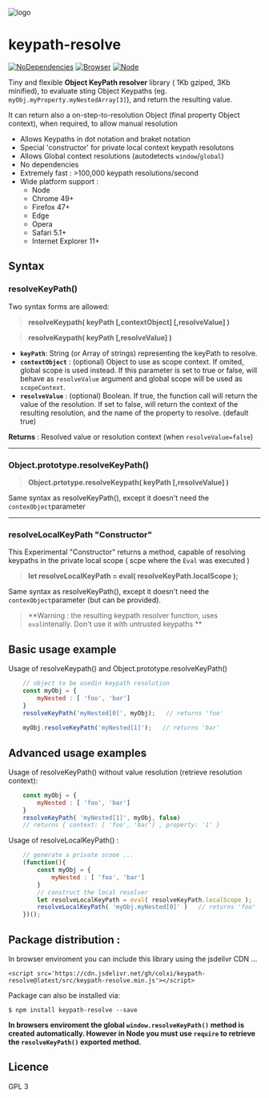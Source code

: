 ![logo](https://cdn.rawgit.com/colxi/keypath-resolve/f6782ad8/logo.png)

# keypath-resolve
[![NoDependencies](https://img.shields.io/badge/dependencies-none-green.svg)](https://github.com/colxi/midi-parser-js)
[![Browser](https://img.shields.io/badge/browser-compatible-blue.svg)](https://github.com/colxi/midi-parser-js)
[![Node](https://img.shields.io/badge/node-compatible-brightgreen.svg)](https://www.npmjs.com/package/midi-parser-js)

Tiny and flexible **Object KeyPath resolver** library (  1Kb gziped, 3Kb minified), to evaluate sting Object Keypaths (eg. `myObj.myProperty.myNestedArray[3]`), and return the resulting value.

It can return also a on-step-to-resolution Object (final property Object context), when required, to allow manual resolution




 
- Allows Keypaths in dot notation and braket notation 
- Special 'constructor' for private local context keypath resolutons
- Allows Global context resolutions (autodetects `window`/`global`)
- No dependencies
- Extremely fast : >100,000 keypath resolutions/second
- Wide platform support : 
  - Node 
  - Chrome 49+
  - Firefox 47+
  - Edge
  - Opera
  - Safari 5.1+
  - Internet Explorer 11+

## Syntax

### resolveKeyPath()

Two syntax forms are allowed:
> **resolveKeypath( keyPath  [,contextObject] [,resolveValue] )**

> **resolveKeypath( keyPath  [,resolveValue] )**

- **`keyPath`**: String (or Array of strings) representing the keyPath to resolve.
- **`contextObject`** : (optional) Object to use as scope context. If omited, global scope is used instead. If this parameter is set  to true or false, will behave as `resolveValue` argument and global scope will be used as `scopeContext`. 
- **`resolveValue`** : (optional) Boolean.  If true, the function call will return the value of the resolution. If  set to false, will return the context of the resulting resolution, and the name of the property to  resolve. (default true)
 

**Returns** : Resolved value or resolution context (when `resolveValue=false`)

---
### Object.prototype.resolveKeyPath() 

> **Object.prtotype.resolveKeypath( keyPath  [,resolveValue] )**

Same syntax as resolveKeyPath(), except it doesn't need the `contexObject`parameter

---

### resolveLocalKeyPath "Constructor"

This Experimental "Constructor" returns a method, capable of resolving keypaths in the private local scope ( scpe where the `Eval` was executed )

> **let resolveLocalKeyPath = eval( resolveKeyPath.localScope );**


Same syntax as resolveKeyPath(), except it doesn't need the `contexObject`parameter (but can be provided).
>**Warning : the resulting keypath resolver function, uses `eval`intenally. Don't use it with untrusted keypaths  **


## Basic usage example 

Usage of resolveKeypath() and Object.prototype.resolveKeyPath()

```javascript
    // object to be usedin keypath resolution
	const myObj = {
		myNested : [ 'foo', 'bar']
    }
    resolveKeyPath('myNested[0]', myObj);   // returns 'foo'
 
    myObj.resolveKeyPath('myNested[1]');   // returns 'bar'

```
## Advanced usage examples 
Usage of resolveKeyPath() without value resolution (retrieve resolution context):

```javascript
    const myObj = {
        myNested : [ 'foo', 'bar']
    }
    resolveKeyPath( 'myNested[1]', myObj, false)  
    // returns { context: [ 'foo', 'bar'] , property: '1' }

```


Usage of resolveLocalKeyPath() :

```javascript
    // generate a private scooe ...
    (function(){
        const myObj = {
            myNested : [ 'foo', 'bar']
        }
    	// construct the local resolver
        let resolveLocalKeyPath = eval( resolveKeyPath.localScope );
	    resolveLocalKeyPath( 'myObj.myNested[0]' )   // returns 'foo'
    })();

```

## Package distribution :

In browser enviroment you can include this library using the jsdelivr CDN ...

```
<script src='https://cdn.jsdelivr.net/gh/colxi/keypath-resolve@latest/src/keypath-resolve.min.js'></script>
```

Package can also be installed via:

```
$ npm install keypath-resolve --save
```

**In browsers enviroment the global `window.resolveKeyPath()` method is created automatically. However in Node you must use `require` to retrieve the  `resolveKeyPath()`  exported method.**



## Licence 
GPL 3
